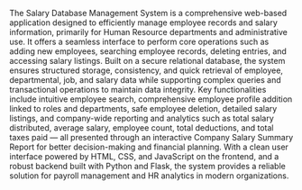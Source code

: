 The Salary Database Management System is a comprehensive web-based application designed to efficiently manage employee records and salary information, primarily for Human Resource departments and administrative use. It offers a seamless interface to perform core operations such as adding new employees, searching employee records, deleting entries, and accessing salary listings. Built on a secure relational database, the system ensures structured storage, consistency, and quick retrieval of employee, departmental, job, and salary data while supporting complex queries and transactional operations to maintain data integrity. Key functionalities include intuitive employee search, comprehensive employee profile addition linked to roles and departments, safe employee deletion, detailed salary listings, and company-wide reporting and analytics such as total salary distributed, average salary, employee count, total deductions, and total taxes paid — all presented through an interactive Company Salary Summary Report for better decision-making and financial planning. With a clean user interface powered by HTML, CSS, and JavaScript on the frontend, and a robust backend built with Python and Flask, the system provides a reliable solution for payroll management and HR analytics in modern organizations.
